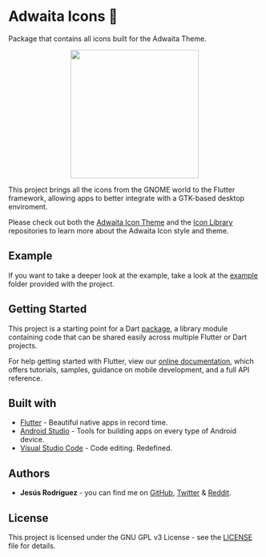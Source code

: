 # Adwaita Icons 🍃

Package that contains all icons built for the Adwaita Theme.

<p align="center">
  <img src="https://raw.githubusercontent.com/jesusrp98/adwaita_icons/master/screenshots/0.png" width="256" hspace="4">
</p>

This project brings all the icons from the GNOME world to the Flutter framework, allowing apps to better integrate with a GTK-based desktop enviroment.

Please check out both the [Adwaita Icon Theme](https://gitlab.gnome.org/GNOME/adwaita-icon-theme) and the [Icon Library](https://gitlab.gnome.org/World/design/icon-library) repositories to learn more about the Adwaita Icon style and theme.

## Example

If you want to take a deeper look at the example, take a look at the [example](https://github.com/jesusrp98/adwaita_icons/tree/master/example) folder provided with the project.

## Getting Started

This project is a starting point for a Dart [package](https://flutter.io/developing-packages/), a library module containing code that can be shared easily across multiple Flutter or Dart projects.

For help getting started with Flutter, view our [online documentation](https://flutter.io/docs), which offers tutorials, samples, guidance on mobile development, and a full API reference.

## Built with

- [Flutter](https://flutter.dev/) - Beautiful native apps in record time.
- [Android Studio](https://developer.android.com/studio/index.html/) - Tools for building apps on every type of Android device.
- [Visual Studio Code](https://code.visualstudio.com/) - Code editing. Redefined.

## Authors

- **Jesús Rodríguez** - you can find me on [GitHub](https://github.com/jesusrp98), [Twitter](https://twitter.com/jesusrp98) & [Reddit](https://www.reddit.com/user/jesusrp98).

## License

This project is licensed under the GNU GPL v3 License - see the [LICENSE](LICENSE) file for details.
